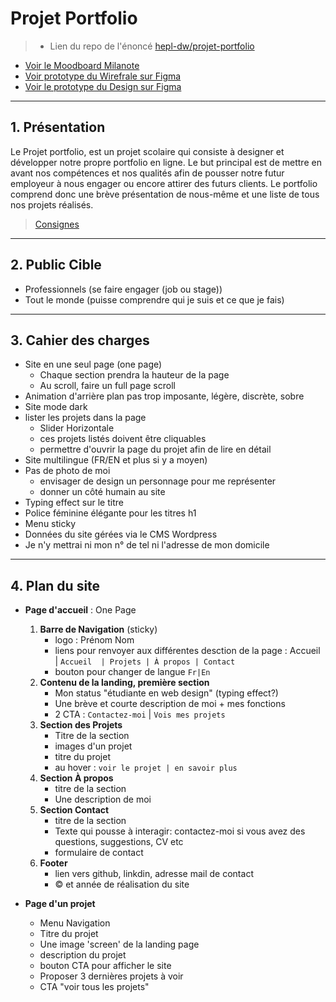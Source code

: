 # Projet Portfolio

> - Lien du repo de l'énoncé [hepl-dw/projet-portfolio](https://github.com/hepl-dw/projet-portfolio)
- [Voir le Moodboard Milanote](https://app.milanote.com/1Ld0M11FRplq4n?p=Qzrn0toKuX9)
- [Voir prototype du Wirefrale sur Figma](https://www.figma.com/proto/cOStMv5i71WCXRan9UENLg/Maide---Portfolio---Wireframe?node-id=0%3A1&scaling=min-zoom)
- [Voir le prototype du Design sur Figma](https://www.figma.com/proto/2k3LKrrU1XuKrCThmkhKRT/Maide---Portfolio---DESIGN?node-id=0%3A3&scaling=min-zoom&page-id=0%3A1)

***
## 1. Présentation

Le Projet portfolio, est un projet scolaire qui consiste à designer et développer notre propre portfolio en ligne.
Le but principal est de mettre en avant nos compétences et nos qualités afin de pousser notre futur employeur à nous engager ou encore attirer des futurs clients. Le portfolio comprend donc une brève présentation de nous-même et une liste de tous nos projets réalisés.

> [Consignes](https://github.com/hepl-dw/projet-portfolio#quelques-consignes)

***
## 2. Public Cible

  - Professionnels (se faire engager (job ou stage))
  - Tout le monde (puisse comprendre qui je suis et ce que je fais)

***
## 3. Cahier des charges

  - Site en une seul page (one page)
      - Chaque section prendra la hauteur de la page
      - Au scroll, faire un full page scroll
  - Animation d'arrière plan pas trop imposante, légère, discrète, sobre
  - Site mode dark
  - lister les projets dans la page
      - Slider Horizontale
      - ces projets listés doivent être cliquables
      - permettre d'ouvrir la page du projet afin de lire en détail
  - Site multilingue (FR/EN et plus si y a moyen)
  - Pas de photo de moi
      - envisager de design un personnage pour me représenter
      - donner un côté humain au site
  - Typing effect sur le titre
  - Police féminine élégante pour les titres h1
  - Menu sticky
  - Données du site gérées via le CMS Wordpress
  - Je n'y mettrai ni mon n° de tel ni l'adresse de mon domicile

***
## 4. Plan du site

- **Page d'accueil** : One Page

  1. **Barre de Navigation** (sticky)
      - logo : Prénom Nom
      - liens pour renvoyer aux différentes desction de la page : Accueil | `Accueil  | Projets | À propos | Contact`
      - bouton pour changer de langue `Fr|En`
  2. **Contenu de la landing, première section**
      - Mon status "étudiante en web design" (typing effect?)
      - Une brève et courte description de moi + mes fonctions
      - 2 CTA : `Contactez-moi` | `Vois mes projets`
  3. **Section des Projets**
      - Titre de la section
      - images d'un projet
      - titre du projet
      - au hover : `voir le projet | en savoir plus`
  4. **Section À propos**
      - titre de la section
      - Une description de moi
  4. **Section Contact**
      - titre de la section
      - Texte qui pousse à interagir: contactez-moi si vous avez des questions, suggestions, CV etc
      - formulaire de contact
  5. **Footer**
      - lien vers github, linkdin, adresse mail de contact
      - © et année de réalisation du site


- **Page d'un projet**

  - Menu Navigation
  - Titre du projet
  - Une image 'screen' de la landing page
  - description du projet
  - bouton CTA pour afficher le site
  - Proposer 3 dernières projets à voir
  - CTA "voir tous les projets"
<!--

## Notes

1. Sites avec des idées
    - [awwwards](https://www.awwwards.com/)
    - [CodePen](https://codepen.io/)
    - [Dribbble](https://dribbble.com/)
    - [Behance](https://www.behance.net/)
    - [Site inspire](https://www.siteinspire.com/)
    - [80 freemium ressources - IG Post](https://www.instagram.com/p/B-o8AYqAysN/?igshid=12dahniui9rw7)
    - [Lapa.Ninja](https://www.lapa.ninja/)


2. Sources intéressantes (à lire/conserver)
    - [Evolution of Web Design and Development 1990-2019](https://redstapler.co/evolution-webdev-webdesign-1990-2019/)
    - [Button design for websites and mobile apps](https://www.justinmind.com/blog/button-design-websites-mobile-apps/)
    - [Buttons in UI Design (2016)](https://gigazine.net/gsc_news/en/20160728-button-ui-design/)
    - [A comprehensive guide to designing UX buttons](https://www.invisionapp.com/inside-design/comprehensive-guide-designing-ux-buttons/)
    - [Ghost Buttons: UX Disaster or Effective Design?](https://cxl.com/blog/ghost-buttons/)
    - [Top 25 CSS Buttons (+ animations)](https://dev.to/webdeasy/top-20-css-buttons-animations-f41)

3. animations/illustrations
    - WebGL
    - PixiJS
    - ThreeJS
    - Isometric draw
    - 3d
    -->
